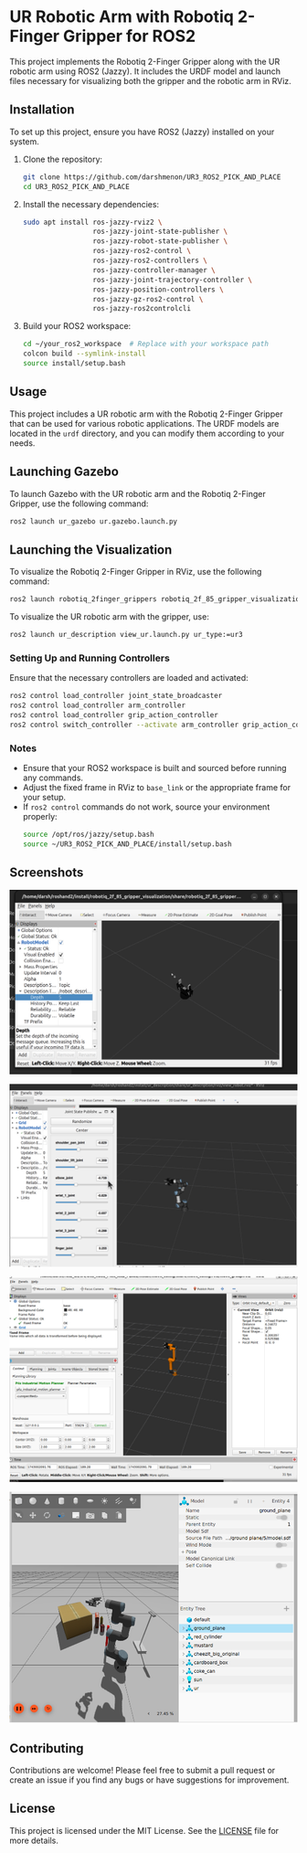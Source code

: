 # UR Robotic Arm with Robotiq 2-Finger Gripper for ROS2

This project implements the Robotiq 2-Finger Gripper along with the UR robotic arm using ROS2 (Jazzy). It includes the URDF model and launch files necessary for visualizing both the gripper and the robotic arm in RViz.

## Installation

To set up this project, ensure you have ROS2 (Jazzy) installed on your system.

1. Clone the repository:
   ```bash
   git clone https://github.com/darshmenon/UR3_ROS2_PICK_AND_PLACE
   cd UR3_ROS2_PICK_AND_PLACE
   ```

2. Install the necessary dependencies:
   ```bash
   sudo apt install ros-jazzy-rviz2 \
                    ros-jazzy-joint-state-publisher \
                    ros-jazzy-robot-state-publisher \
                    ros-jazzy-ros2-control \
                    ros-jazzy-ros2-controllers \
                    ros-jazzy-controller-manager \
                    ros-jazzy-joint-trajectory-controller \
                    ros-jazzy-position-controllers \
                    ros-jazzy-gz-ros2-control \
                    ros-jazzy-ros2controlcli
   ```

3. Build your ROS2 workspace:
   ```bash
   cd ~/your_ros2_workspace  # Replace with your workspace path
   colcon build --symlink-install
   source install/setup.bash
   ```

## Usage

This project includes a UR robotic arm with the Robotiq 2-Finger Gripper that can be used for various robotic applications. The URDF models are located in the `urdf` directory, and you can modify them according to your needs.

## Launching Gazebo

To launch Gazebo with the UR robotic arm and the Robotiq 2-Finger Gripper, use the following command:

```bash
ros2 launch ur_gazebo ur.gazebo.launch.py
```

## Launching the Visualization

To visualize the Robotiq 2-Finger Gripper in RViz, use the following command:

```bash
ros2 launch robotiq_2finger_grippers robotiq_2f_85_gripper_visualization/launch/test_2f_85_model.launch.py
```

To visualize the UR robotic arm with the gripper, use:
```bash
ros2 launch ur_description view_ur.launch.py ur_type:=ur3
```

### Setting Up and Running Controllers

Ensure that the necessary controllers are loaded and activated:

```bash
ros2 control load_controller joint_state_broadcaster
ros2 control load_controller arm_controller
ros2 control load_controller grip_action_controller
ros2 control switch_controller --activate arm_controller grip_action_controller
```

### Notes
- Ensure that your ROS2 workspace is built and sourced before running any commands.
- Adjust the fixed frame in RViz to `base_link` or the appropriate frame for your setup.
- If `ros2 control` commands do not work, source your environment properly:
  ```bash
  source /opt/ros/jazzy/setup.bash
  source ~/UR3_ROS2_PICK_AND_PLACE/install/setup.bash
  ```

## Screenshots

![Robotiq 2-Finger Gripper Visualization](/images/gripper.png)

![UR Arm with Gripper](/images/arm_with_gripper.png)

![rviz](/images/rviz1.png)

![gazebo](/images/image.png)

## Contributing

Contributions are welcome! Please feel free to submit a pull request or create an issue if you find any bugs or have suggestions for improvement.

## License

This project is licensed under the MIT License. See the [LICENSE](LICENSE) file for more details.

